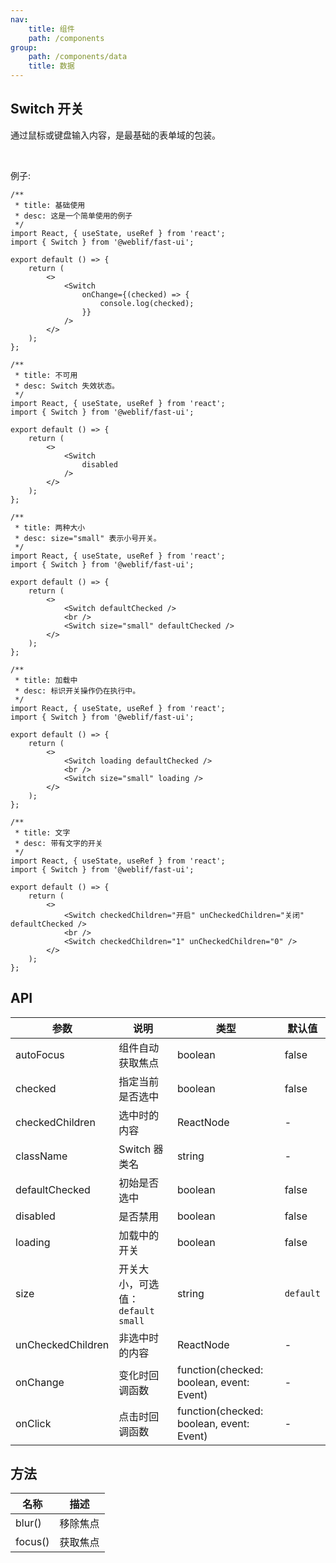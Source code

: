 ```yaml
---
nav:
    title: 组件
    path: /components
group:
    path: /components/data
    title: 数据
---
```


## Switch 开关

通过鼠标或键盘输入内容，是最基础的表单域的包装。

<br />

例子:


<div class="fu-code-block-row">

<div class="fu-code-block-col-2-1">

```tsx
/**
 * title: 基础使用
 * desc: 这是一个简单使用的例子
 */
import React, { useState, useRef } from 'react';
import { Switch } from '@weblif/fast-ui';

export default () => {
    return (
        <>
            <Switch
                onChange={(checked) => {
                    console.log(checked);
                }}
            />
        </>
    );
};
```

```tsx
/**
 * title: 不可用
 * desc: Switch 失效状态。
 */
import React, { useState, useRef } from 'react';
import { Switch } from '@weblif/fast-ui';

export default () => {
    return (
        <>
            <Switch
                disabled
            />
        </>
    );
};
```

```tsx
/**
 * title: 两种大小
 * desc: size="small" 表示小号开关。
 */
import React, { useState, useRef } from 'react';
import { Switch } from '@weblif/fast-ui';

export default () => {
    return (
        <>
            <Switch defaultChecked />
            <br />
            <Switch size="small" defaultChecked />
        </>
    );
};
```

</div>

<div class="fu-code-block-col-2-1">

```tsx
/**
 * title: 加载中
 * desc: 标识开关操作仍在执行中。
 */
import React, { useState, useRef } from 'react';
import { Switch } from '@weblif/fast-ui';

export default () => {
    return (
        <>
            <Switch loading defaultChecked />
            <br />
            <Switch size="small" loading />
        </>
    );
};
```

```tsx
/**
 * title: 文字
 * desc: 带有文字的开关
 */
import React, { useState, useRef } from 'react';
import { Switch } from '@weblif/fast-ui';

export default () => {
    return (
        <>
            <Switch checkedChildren="开启" unCheckedChildren="关闭" defaultChecked />
            <br />
            <Switch checkedChildren="1" unCheckedChildren="0" />
        </>
    );
};
```

</div>
</div>

## API

| 参数 | 说明 | 类型 | 默认值 |
| --- | --- | --- | --- |
| autoFocus | 组件自动获取焦点 | boolean | false |
| checked | 指定当前是否选中 | boolean | false |
| checkedChildren | 选中时的内容 | ReactNode | - |
| className | Switch 器类名 | string | - |
| defaultChecked | 初始是否选中 | boolean | false |
| disabled | 是否禁用 | boolean | false |
| loading | 加载中的开关 | boolean | false |
| size | 开关大小，可选值：`default` `small` | string | `default` |
| unCheckedChildren | 非选中时的内容 | ReactNode | - |
| onChange | 变化时回调函数 | function(checked: boolean, event: Event) | - |
| onClick | 点击时回调函数 | function(checked: boolean, event: Event) | - |

## 方法

| 名称 | 描述 |
| --- | --- |
| blur() | 移除焦点 |
| focus() | 获取焦点 |
